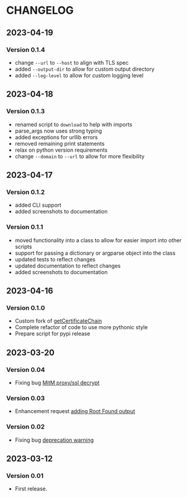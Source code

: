 # CHANGELOG

## 2023-04-19

### Version 0.1.4

* change `--url` to `--host` to align with TLS spec
* added `--output-dir` to allow for custom output directory
* added `--log-level` to allow for custom logging level

## 2023-04-18

### Version 0.1.3

* renamed script to `download` to help with imports
* parse_args now uses strong typing
* added exceptions for urllib errors
* removed remaining print statements
* relax on python version requirements
* change `--domain` to `--url` to allow for more flexibility

## 2023-04-17

### Version 0.1.2

* added CLI support
* added screenshots to documentation

### Version 0.1.1

* moved functionality into a class to allow for easier import into other scripts
* support for passing a dictionary or argparse object into the class
* updated tests to reflect changes
* updated documentation to reflect changes
* added screenshots to documentation

## 2023-04-16

### Version 0.1.0

* Custom fork of [getCertificateChain](https://github.com/TheScriptGuy/getCertificateChain)
* Complete refactor of code to use more pythonic style
* Prepare script for pypi release

## 2023-03-20

### Version 0.04

* Fixing bug [MitM proxy/ssl decrypt](https://github.com/TheScriptGuy/getCertificateChain/issues/5)

### Version 0.03

* Enhancement request [adding Root Found output](https://github.com/TheScriptGuy/getCertificateChain/issues/2)

### Version 0.02

* Fixing bug [deprecation warning](https://github.com/TheScriptGuy/getCertificateChain/issues/1)

## 2023-03-12

### Version 0.01

* First release.
